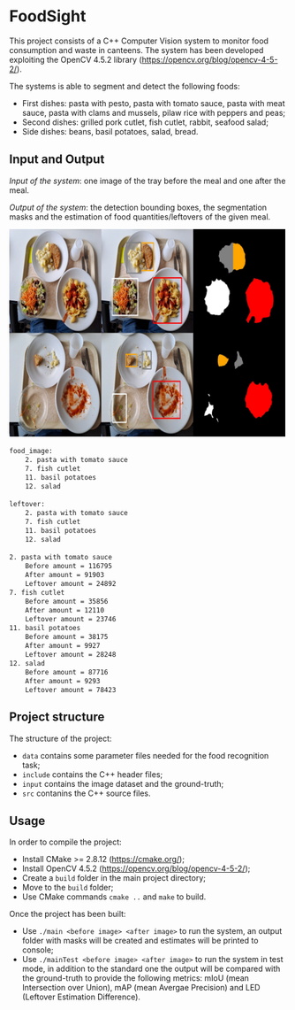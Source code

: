 # FoodSight

This project consists of a C++ Computer Vision system to monitor food consumption and waste in canteens. The system has been developed exploiting the OpenCV 4.5.2 library (https://opencv.org/blog/opencv-4-5-2/).

The systems is able to segment and detect the following foods:
- First dishes: pasta with pesto, pasta with tomato sauce, pasta with meat sauce, pasta with clams and mussels, pilaw rice with peppers and peas;
- Second dishes: grilled pork cutlet, fish cutlet, rabbit, seafood salad;
- Side dishes: beans, basil potatoes, salad, bread.

## Input and Output ##

*Input of the system*: one image of the tray before the meal and one after the meal.

*Output of the system*: the detection bounding boxes, the segmentation masks and the estimation of food quantities/leftovers of the given meal.

<img src="readme_images/tray2_leftover3_bounding_box.jpg" width="500" />

```
food_image:
	2. pasta with tomato sauce
	7. fish cutlet
	11. basil potatoes
	12. salad

leftover:
	2. pasta with tomato sauce
	7. fish cutlet
	11. basil potatoes
	12. salad

2. pasta with tomato sauce
	Before amount = 116795
	After amount = 91903
	Leftover amount = 24892
7. fish cutlet
	Before amount = 35856
	After amount = 12110
	Leftover amount = 23746
11. basil potatoes
	Before amount = 38175
	After amount = 9927
	Leftover amount = 28248
12. salad
	Before amount = 87716
	After amount = 9293
	Leftover amount = 78423
```

## Project structure ##

The structure of the project:
- `data` contains some parameter files needed for the food recognition task;
- `include` contains the C++ header files;
- `input` contains the image dataset and the ground-truth;
- `src` contanins the C++ source files.

## Usage ##

In order to compile the project:
- Install CMake >= 2.8.12 (https://cmake.org/);
- Install OpenCV 4.5.2 (https://opencv.org/blog/opencv-4-5-2/);
- Create a `build` folder in the main project directory;
- Move to the `build` folder;
- Use CMake commands `cmake ..` and `make` to build.

Once the project has been built:
- Use `./main <before image> <after image>` to run the system, an output folder with masks will be created and estimates will be printed to console;
- Use `./mainTest <before image> <after image>` to run the system in test mode, in addition to the standard one the output will be compared with the ground-truth to provide the following metrics: mIoU (mean Intersection over Union), mAP (mean Avergae Precision) and LED (Leftover Estimation Difference).
